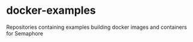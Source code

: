 # docker-examples
Repositories containing examples building docker images and containers for Semaphore
